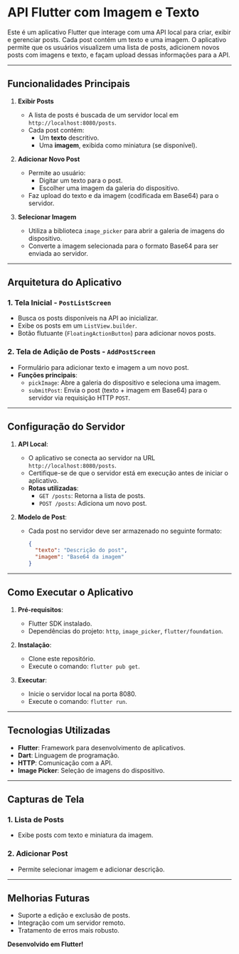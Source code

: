 
# **API Flutter com Imagem e Texto**

Este é um aplicativo Flutter que interage com uma API local para criar, exibir e gerenciar posts. Cada post contém um texto e uma imagem. O aplicativo permite que os usuários visualizem uma lista de posts, adicionem novos posts com imagens e texto, e façam upload dessas informações para a API.

---

## **Funcionalidades Principais**

1. **Exibir Posts**
   - A lista de posts é buscada de um servidor local em `http://localhost:8080/posts`.
   - Cada post contém:
     - Um **texto** descritivo.
     - Uma **imagem**, exibida como miniatura (se disponível).

2. **Adicionar Novo Post**
   - Permite ao usuário:
     - Digitar um texto para o post.
     - Escolher uma imagem da galeria do dispositivo.
   - Faz upload do texto e da imagem (codificada em Base64) para o servidor.

3. **Selecionar Imagem**
   - Utiliza a biblioteca `image_picker` para abrir a galeria de imagens do dispositivo.
   - Converte a imagem selecionada para o formato Base64 para ser enviada ao servidor.

---

## **Arquitetura do Aplicativo**

### **1. Tela Inicial - `PostListScreen`**
   - Busca os posts disponíveis na API ao inicializar.
   - Exibe os posts em um `ListView.builder`.
   - Botão flutuante (`FloatingActionButton`) para adicionar novos posts.

### **2. Tela de Adição de Posts - `AddPostScreen`**
   - Formulário para adicionar texto e imagem a um novo post.
   - **Funções principais**:
     - `pickImage`: Abre a galeria do dispositivo e seleciona uma imagem.
     - `submitPost`: Envia o post (texto + imagem em Base64) para o servidor via requisição HTTP `POST`.

---

## **Configuração do Servidor**

1. **API Local**:
   - O aplicativo se conecta ao servidor na URL `http://localhost:8080/posts`.
   - Certifique-se de que o servidor está em execução antes de iniciar o aplicativo.
   - **Rotas utilizadas**:
     - `GET /posts`: Retorna a lista de posts.
     - `POST /posts`: Adiciona um novo post.

2. **Modelo de Post**:
   - Cada post no servidor deve ser armazenado no seguinte formato:
     ```json
     {
       "texto": "Descrição do post",
       "imagem": "Base64 da imagem"
     }
     ```

---

## **Como Executar o Aplicativo**

1. **Pré-requisitos**:
   - Flutter SDK instalado.
   - Dependências do projeto: `http`, `image_picker`, `flutter/foundation`.

2. **Instalação**:
   - Clone este repositório.
   - Execute o comando: `flutter pub get`.

3. **Executar**:
   - Inicie o servidor local na porta 8080.
   - Execute o comando: `flutter run`.

---

## **Tecnologias Utilizadas**

- **Flutter**: Framework para desenvolvimento de aplicativos.
- **Dart**: Linguagem de programação.
- **HTTP**: Comunicação com a API.
- **Image Picker**: Seleção de imagens do dispositivo.

---

## **Capturas de Tela**

### 1. Lista de Posts
- Exibe posts com texto e miniatura da imagem.

### 2. Adicionar Post
- Permite selecionar imagem e adicionar descrição.

---

## **Melhorias Futuras**

- Suporte a edição e exclusão de posts.
- Integração com um servidor remoto.
- Tratamento de erros mais robusto.

**Desenvolvido em Flutter!**
